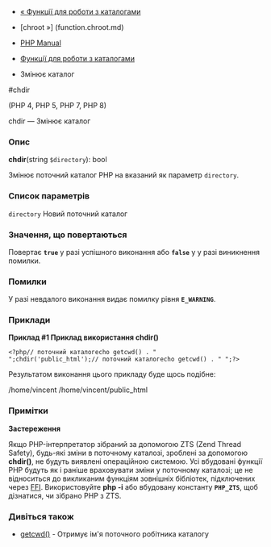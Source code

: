 - [« Функції для роботи з каталогами](ref.dir.md)
- [chroot »] (function.chroot.md)

- [PHP Manual](index.md)
- [Функції для роботи з каталогами](ref.dir.md)
- Змінює каталог

#chdir

(PHP 4, PHP 5, PHP 7, PHP 8)

chdir — Змінює каталог

### Опис

**chdir**(string `$directory`): bool

Змінює поточний каталог PHP на вказаний як параметр
`directory`.

### Список параметрів

`directory`
Новий поточний каталог

### Значення, що повертаються

Повертає **`true`** у разі успішного виконання або **`false`** у
у разі виникнення помилки.

### Помилки

У разі невдалого виконання видає помилку рівня **`E_WARNING`**.

### Приклади

**Приклад #1 Приклад використання **chdir()****

`<?php// поточний каталогecho getcwd() . "
";chdir('public_html');// поточний каталогecho getcwd() . "
";?> `

Результатом виконання цього прикладу буде щось подібне:

/home/vincent
/home/vincent/public_html

### Примітки

**Застереження**

Якщо PHP-інтерпретатор зібраний за допомогою ZTS (Zend Thread Safety),
будь-які зміни в поточному каталозі, зроблені за допомогою **chdir()**, не
будуть виявлені операційною системою. Усі вбудовані функції PHP будуть
як і раніше враховувати зміни у поточному каталозі; це не відноситься до
викликаним функціям зовнішніх бібліотек, підключених через
[FFI](book.ffi.md). Використовуйте **php -i** або вбудовану константу
**`PHP_ZTS`**, щоб дізнатися, чи зібрано PHP з ZTS.

### Дивіться також

- [getcwd()](function.getcwd.md) - Отримує ім'я поточного робітника
каталогу
